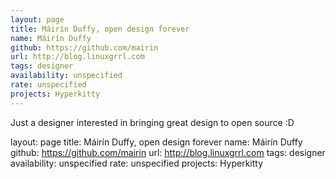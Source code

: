```yaml
---
layout: page
title: Máirín Duffy, open design forever
name: Máirín Duffy
github: https://github.com/mairin
url: http://blog.linuxgrrl.com
tags: designer
availability: unspecified
rate: unspecified
projects: Hyperkitty
---
```


Just a designer interested in bringing great design to open source :D

layout: page
title: Máirín Duffy, open design forever
name: Máirín Duffy
github: https://github.com/mairin
url: http://blog.linuxgrrl.com
tags: designer
availability: unspecified
rate: unspecified
projects: Hyperkitty